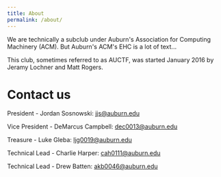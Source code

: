 ```yaml
---
title: About
permalink: /about/
---
```


We are technically a subclub under Auburn's Association for Computing Machinery (ACM). 
But Auburn's ACM's EHC is a lot of text...

This club, sometimes referred to as AUCTF, was started January 2016 by Jeramy Lochner and Matt Rogers.

# Contact us

President - Jordan Sosnowski: [jjs@auburn.edu](mailto:jjs@auburn.edu)

Vice President - DeMarcus Campbell: [dec0013@auburn.edu](mailto:dec0013@auburn.edu)

Treasure - Luke Gleba: [ljg0019@auburn.edu](mailto:ljg0019@auburn.edu)

Technical Lead - Charlie Harper: [cah0111@auburn.edu](mailto:cah0111@auburn.edu)

Technical Lead - Drew Batten: [akb0046@auburn.edu](mailto:akb0046@auburn.edu)